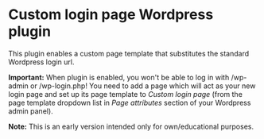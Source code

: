 # Custom login page Wordpress plugin

This plugin enables a custom page template that substitutes the standard Wordpress login url.

**Important:** When plugin is enabled, you won't be able to log in with /wp-admin or /wp-login.php!
You need to add a page which will act as your new login page and set up its page template to *Custom login page*
(from the page template dropdown list in *Page attributes* section of your Wordpress admin panel).

**Note:** This is an early version intended only for own/educational purposes.